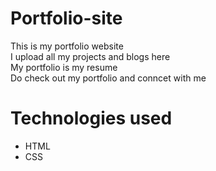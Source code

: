 # Portfolio-site
This is my portfolio website
<br>
I upload all my projects and blogs here
<br>
My portfolio is my resume 
<br>
Do check out my portfolio and conncet with me 
# Technologies used
* HTML
* CSS
